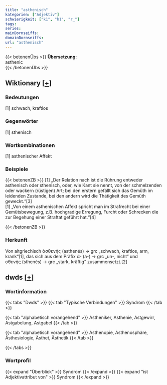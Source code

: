 ```yaml
---
title: "asthenisch"
kategorien: ["Adjektiv"]
schwierigkeit: ["k1", "h1", "r_"]
tags:
series:
mainDornseiffs:
domainDornseiffs:
url: "asthenisch"
---
```


{{< betonenÜbs >}}
**Übersetzung:**  
asthenic  
{{< /betonenÜbs >}}

## Wiktionary [[+](https://de.wiktionary.org/wiki/asthenisch)]

### Bedeutungen
[1] schwach, kraftlos  

### Gegenwörter
[1] sthenisch  

### Wortkombinationen
[1] asthenischer Affekt  

### Beispiele
{{< betonenZB >}}
[1] „Der Relation nach ist die Rührung entweder asthenisch oder sthenisch, oder, wie Kant sie nennt, von der schmelzenden oder wackern (rüstigen) Art; bei den erstern gefällt sich das Gemüth im leidenden Zustande, bei den andern wird die Thätigkeit des Gemüth geweckt.“[3]  
[1] „Von einem asthenischen Affekt spricht man im Strafrecht bei einer Gemütsbewegung, z.B. hochgradige Erregung, Furcht oder Schrecken die zur Begehung einer Straftat geführt hat.“[4]  

{{< /betonenZB >}}
### Herkunft
Von altgriechisch ἀσθενής (asthenés) → grc „schwach, kraftlos, arm, krank“[1], das sich aus dem Präfix ἀ- (a-) → grc „un-, nicht“ und σθενής (sthenés) → grc „stark, kräftig“ zusammensetzt.[2]  



## dwds [[+](https://www.dwds.de/wb/asthenisch)]

### Wortinformation
{{< tabs "Dwds" >}}
{{< tab "Typische Verbindungen" >}}
Syndrom
{{< /tab >}}

{{< tab "alphabetisch vorangehend" >}}
Astheniker, Asthenie, Astgewirr, Astgabelung, Astgabel
{{< /tab >}}

{{< tab "alphabetisch vorangehend" >}}
Asthenopie, Asthenosphäre, Ästhesiologie, Ästhet, Ästhetik
{{< /tab >}}

{{< /tabs >}}

### Wortprofil
{{< expand "Überblick" >}} Syndrom {{< /expand >}}
{{< expand "ist Adjektivattribut von" >}} Syndrom {{< /expand >}}

